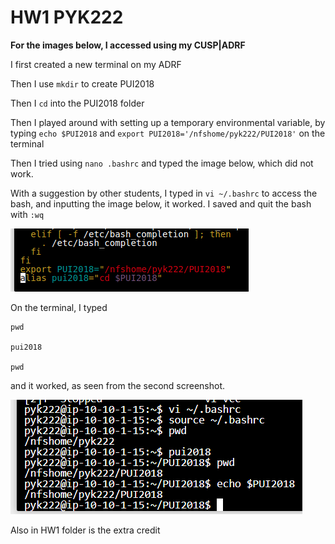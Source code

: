 # HW1 PYK222

**For the images below, I accessed using my CUSP|ADRF**

I first created a new terminal on my ADRF

Then I use ```mkdir``` to create PUI2018

Then I ```cd``` into the PUI2018 folder

Then I played around with setting up a temporary environmental variable, by typing ```echo $PUI2018``` and ```export PUI2018='/nfshome/pyk222/PUI2018'``` on the terminal

Then I tried using ```nano .bashrc``` and typed the image below, which did not work.

With a suggestion by other students, I typed in ```vi ~/.bashrc``` to access the bash, and inputting the image below, it worked. I saved and quit the bash with ```:wq``` 

![Alt text](../HW1_pyk222/Homework1Bashrc.png)

On the terminal, I typed 


``` 
pwd

pui2018

pwd
```

and it worked, as seen from the second screenshot. 

![Alt text](../HW1_pyk222/Homework1.PNG)

Also in HW1 folder is the extra credit
